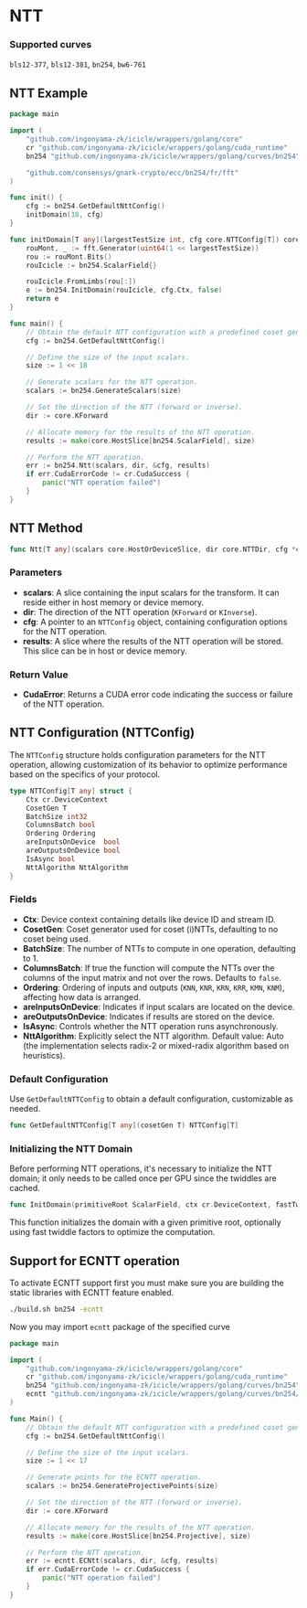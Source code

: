 # NTT

### Supported curves

`bls12-377`, `bls12-381`, `bn254`, `bw6-761`

## NTT Example

```go
package main

import (
	"github.com/ingonyama-zk/icicle/wrappers/golang/core"
	cr "github.com/ingonyama-zk/icicle/wrappers/golang/cuda_runtime"
	bn254 "github.com/ingonyama-zk/icicle/wrappers/golang/curves/bn254"

	"github.com/consensys/gnark-crypto/ecc/bn254/fr/fft"
)

func init() {
	cfg := bn254.GetDefaultNttConfig()
	initDomain(18, cfg)
}

func initDomain[T any](largestTestSize int, cfg core.NTTConfig[T]) core.IcicleError {
	rouMont, _ := fft.Generator(uint64(1 << largestTestSize))
	rou := rouMont.Bits()
	rouIcicle := bn254.ScalarField{}

	rouIcicle.FromLimbs(rou[:])
	e := bn254.InitDomain(rouIcicle, cfg.Ctx, false)
	return e
}

func main() {
	// Obtain the default NTT configuration with a predefined coset generator.
	cfg := bn254.GetDefaultNttConfig()

	// Define the size of the input scalars.
	size := 1 << 18

	// Generate scalars for the NTT operation.
	scalars := bn254.GenerateScalars(size)

	// Set the direction of the NTT (forward or inverse).
	dir := core.KForward

	// Allocate memory for the results of the NTT operation.
	results := make(core.HostSlice[bn254.ScalarField], size)

	// Perform the NTT operation.
	err := bn254.Ntt(scalars, dir, &cfg, results)
	if err.CudaErrorCode != cr.CudaSuccess {
		panic("NTT operation failed")
	}
}
```

## NTT Method

```go
func Ntt[T any](scalars core.HostOrDeviceSlice, dir core.NTTDir, cfg *core.NTTConfig[T], results core.HostOrDeviceSlice) core.IcicleError
```

### Parameters

- **scalars**: A slice containing the input scalars for the transform. It can reside either in host memory or device memory.
- **dir**: The direction of the NTT operation (`KForward` or `KInverse`).
- **cfg**: A pointer to an `NTTConfig` object, containing configuration options for the NTT operation.
- **results**: A slice where the results of the NTT operation will be stored. This slice can be in host or device memory.

### Return Value

- **CudaError**: Returns a CUDA error code indicating the success or failure of the NTT operation.

## NTT Configuration (NTTConfig)

The `NTTConfig` structure holds configuration parameters for the NTT operation, allowing customization of its behavior to optimize performance based on the specifics of your protocol.

```go
type NTTConfig[T any] struct {
    Ctx cr.DeviceContext
    CosetGen T
    BatchSize int32
    ColumnsBatch bool
    Ordering Ordering
    areInputsOnDevice  bool
    areOutputsOnDevice bool
    IsAsync bool
    NttAlgorithm NttAlgorithm
}
```

### Fields

- **Ctx**: Device context containing details like device ID and stream ID.
- **CosetGen**: Coset generator used for coset (i)NTTs, defaulting to no coset being used.
- **BatchSize**: The number of NTTs to compute in one operation, defaulting to 1.
- **ColumnsBatch**: If true the function will compute the NTTs over the columns of the input matrix and not over the rows. Defaults to `false`.
- **Ordering**: Ordering of inputs and outputs (`KNN`, `KNR`, `KRN`, `KRR`, `KMN`, `KNM`), affecting how data is arranged.
- **areInputsOnDevice**: Indicates if input scalars are located on the device.
- **areOutputsOnDevice**: Indicates if results are stored on the device.
- **IsAsync**: Controls whether the NTT operation runs asynchronously.
- **NttAlgorithm**: Explicitly select the NTT algorithm. Default value: Auto (the implementation selects radix-2 or mixed-radix algorithm based on heuristics).

### Default Configuration

Use `GetDefaultNTTConfig` to obtain a default configuration, customizable as needed.

```go
func GetDefaultNTTConfig[T any](cosetGen T) NTTConfig[T]
```

### Initializing the NTT Domain

Before performing NTT operations, it's necessary to initialize the NTT domain; it only needs to be called once per GPU since the twiddles are cached.

```go
func InitDomain(primitiveRoot ScalarField, ctx cr.DeviceContext, fastTwiddles bool) core.IcicleError
```

This function initializes the domain with a given primitive root, optionally using fast twiddle factors to optimize the computation.


## Support for ECNTT operation

To activate ECNTT support first you must make sure you are building the static libraries with ECNTT feature enabled.

```bash
./build.sh bn254 -ecntt
```
Now you may import `ecntt` package of the specified curve

```go
package main

import (
	"github.com/ingonyama-zk/icicle/wrappers/golang/core"
	cr "github.com/ingonyama-zk/icicle/wrappers/golang/cuda_runtime"
	bn254 "github.com/ingonyama-zk/icicle/wrappers/golang/curves/bn254"
	ecntt "github.com/ingonyama-zk/icicle/wrappers/golang/curves/bn254/ecntt"
)

func Main() {
	// Obtain the default NTT configuration with a predefined coset generator.
	cfg := bn254.GetDefaultNttConfig()

	// Define the size of the input scalars.
	size := 1 << 17

	// Generate points for the ECNTT operation.
	scalars := bn254.GenerateProjectivePoints(size)

	// Set the direction of the NTT (forward or inverse).
	dir := core.KForward

	// Allocate memory for the results of the NTT operation.
	results := make(core.HostSlice[bn254.Projective], size)

	// Perform the NTT operation.
	err := ecntt.ECNtt(scalars, dir, &cfg, results)
	if err.CudaErrorCode != cr.CudaSuccess {
		panic("NTT operation failed")
	}
}
```